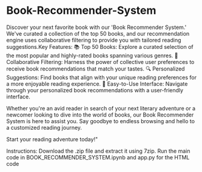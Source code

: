 # Book-Recommender-System
Discover your next favorite book with our 'Book Recommender System.' We've curated a collection of the top 50 books, and our recommendation engine uses collaborative filtering to provide you with tailored reading suggestions.Key Features:
📚 Top 50 Books: Explore a curated selection of the most popular and highly-rated books spanning various genres.
🤝 Collaborative Filtering: Harness the power of collective user preferences to receive book recommendations that match your tastes.
🔍 Personalized Suggestions: Find books that align with your unique reading preferences for a more enjoyable reading experience.
📖 Easy-to-Use Interface: Navigate through your personalized book recommendations with a user-friendly interface.

Whether you're an avid reader in search of your next literary adventure or a newcomer looking to dive into the world of books, our Book Recommender System is here to assist you. Say goodbye to endless browsing and hello to a customized reading journey.

Start your reading adventure today!"

Instructions:
Download the .zip file and extract it using 7zip. Run the main code in BOOK_RECOMMENDER_SYSTEM.ipynb and app.py for the HTML code  
